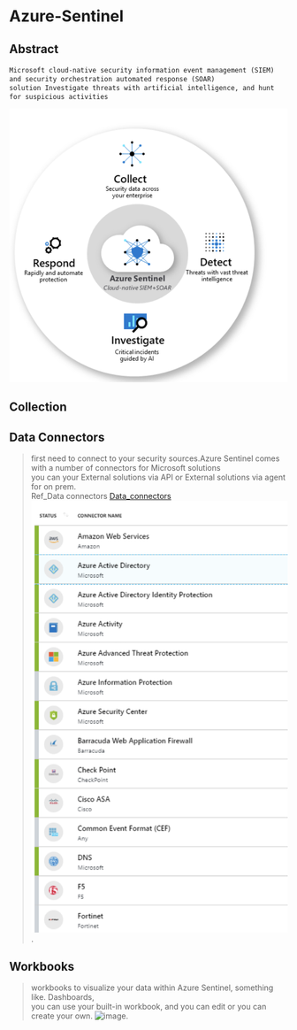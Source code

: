 Azure-Sentinel
=========

Abstract
--------
    Microsoft cloud-native security information event management (SIEM) and security orchestration automated response (SOAR) 
    solution Investigate threats with artificial intelligence, and hunt for suspicious activities    
![image](https://github.com/Maboalenen/Azure_Sentinel/blob/main/sentinel.png)

Collection
--------

Data Connectors
-----
  > first need to connect to your security sources.Azure Sentinel comes with a number of connectors for Microsoft solutions  
  > you can your External solutions via API or External solutions via agent for on prem.  
  > Ref_Data connectors <a href='https://docs.microsoft.com/en-us/azure/sentinel/connect-data-sources' target='_blank'>Data_connectors</a>   
![alt text](https://github.com/Maboalenen/Azure_Sentinel/blob/main/connectors.png?raw=true). 

Workbooks
----
> workbooks to visualize your data within Azure Sentinel, something like. Dashboards,  
> you can use your built-in workbook, and you can edit or you can create your own. 
![image](https://user-images.githubusercontent.com/49055941/115114840-f7bb6c00-9f99-11eb-97d9-96da4eabe5ed.png). 

